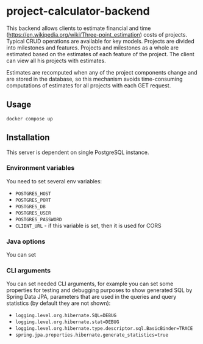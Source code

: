 # project-calculator-backend

This backend allows clients to estimate financial and time
(https://en.wikipedia.org/wiki/Three-point_estimation) costs of projects.
Typical CRUD operations are available for key models. Projects are divided
into milestones and features. Projects and milestones as a whole are estimated
based on the estimates of each feature of the project. The client can view
all his projects with estimates.

Estimates are recomputed when any of the project components change and are
stored in the database, so this mechanism avoids time-consuming computations
of estimates for all projects with each GET request.

## Usage

```shell
docker compose up
```

## Installation

This server is dependent on single PostgreSQL instance.

### Environment variables

You need to set several env variables:
- `POSTGRES_HOST`
- `POSTGRES_PORT`
- `POSTGRES_DB`
- `POSTGRES_USER`
- `POSTGRES_PASSWORD`
- `CLIENT_URL` - if this variable is set, then it is used for CORS

### Java options

You can set 

### CLI arguments

You can set needed CLI arguments, for example you can set some
properties for testing and debugging purposes to show generated SQL by
Spring Data JPA, parameters that are used in the queries and query statistics
(by default they are not shown):

- `logging.level.org.hibernate.SQL=DEBUG`
- `logging.level.org.hibernate.stat=DEBUG`
- `logging.level.org.hibernate.type.descriptor.sql.BasicBinder=TRACE`
- `spring.jpa.properties.hibernate.generate_statistics=true`
